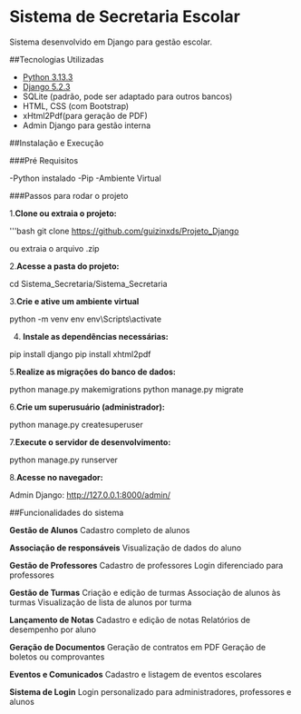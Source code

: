 # Sistema de Secretaria Escolar

Sistema desenvolvido em Django para gestão escolar.

##Tecnologias Utilizadas

- [Python 3.13.3](https://www.python.org/)
- [Django 5.2.3](https://www.djangoproject.com/)
- SQLite (padrão, pode ser adaptado para outros bancos)
- HTML, CSS (com Bootstrap)
- xHtml2Pdf(para geração de PDF)
- Admin Django para gestão interna

##Instalação e Execução

###Pré Requisitos

-Python instalado
-Pip
-Ambiente Virtual


###Passos para rodar o projeto

1.**Clone ou extraia o projeto:**

'''bash
git clone https://github.com/guizinxds/Projeto_Django

ou extraia o arquivo .zip

2.**Acesse a pasta do projeto:**

cd Sistema_Secretaria/Sistema_Secretaria

3.**Crie e ative um ambiente virtual**

python -m venv env
env\Scripts\activate

4. **Instale as dependências necessárias:**

pip install django
pip install xhtml2pdf

5.**Realize as migrações do banco de dados:**

python manage.py makemigrations
python manage.py migrate

6.**Crie um superusuário (administrador):**

python manage.py createsuperuser

7.**Execute o servidor de desenvolvimento:**

python manage.py runserver

8.**Acesse no navegador:**

Admin Django: http://127.0.0.1:8000/admin/


##Funcionalidades do sistema

**Gestão de Alunos**
Cadastro completo de alunos

**Associação de responsáveis**
Visualização de dados do aluno

**Gestão de Professores**
Cadastro de professores
Login diferenciado para professores

**Gestão de Turmas**
Criação e edição de turmas
Associação de alunos às turmas
Visualização de lista de alunos por turma

 **Lançamento de Notas**
Cadastro e edição de notas
Relatórios de desempenho por aluno

 **Geração de Documentos**
Geração de contratos em PDF
Geração de boletos ou comprovantes

 **Eventos e Comunicados**
Cadastro e listagem de eventos escolares

 **Sistema de Login**
Login personalizado para administradores, professores e alunos

